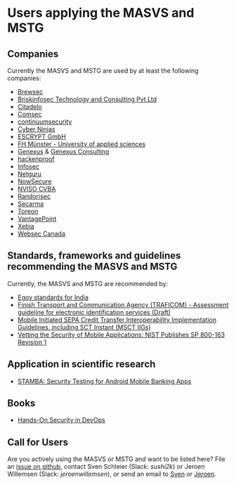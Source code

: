 # Users applying the MASVS and MSTG

## Companies

Currently the MASVS and MSTG are used by at least the following companies:

- [Brewsec](https://brewsec.io/)
- [Briskinfosec Technology and Consulting Pvt Ltd](https://www.briskinfosec.com/)
- [Citadelo](https://citadelo.com/en/blog/how-to-order-a-pen-test/)
- [Comsec](https://comsecglobal.com/)
- [continuumsecurity](https://continuumsecurity.net)
- [Cyber Ninjas](https://www.CyberNinjas.com)
- [ESCRYPT GmbH](https://www.escrypt.com)
- [FH Münster - University of applied sciences](https://www.fh-muenster.de)
- [Genexus](https://www.genexus.com) & [Genexus Consulting](https://www.genexusconsulting.com/es/)
- [hackenproof](https://hackenproof.com)
- [Infosec](https://Infosec.com.br)
- [Netguru](https://www.netguru.co/)
- [NowSecure](https://www.nowsecure.com/)
- [NVISO CVBA](https://www.nviso.be)
- [Randorisec](https://randorisec.fr/)
- [Secarma](https://www.secarma.com/)
- [Toreon](https://www.toreon.com/ethical-hackers/)
- [VantagePoint](https://www.vantagepoint.sg)
- [Xebia](https://xebia.com)
- [Websec Canada](https://www.websec.ca/mobile-application-security)

## Standards, frameworks and guidelines recommending the MASVS and MSTG

 Currently, the MASVS and MSTG are recommended by:

- [Egov standards for India](http://egovstandards.gov.in/notified-standards-0)
- [Finish Transport and Communication Agency (TRAFICOM) - Assessment guideline for electronic identification services (Draft)](https://www.traficom.fi/sites/default/files/media/file/DRAFT%20Traficom%20guideline%20211%202019%20conformity%20assessment%20of%20eID%20service.pdf)
- [Mobile Initiated SEPA Credit Transfer Interoperability Implementation Guidelines, including SCT Instant (MSCT IIGs)](https://www.europeanpaymentscouncil.eu/document-library/implementation-guidelines/mobile-initiated-sepa-credit-transfer-interoperability)
- [Vetting the Security of Mobile Applications: NIST Publishes SP 800-163 Revision 1](https://csrc.nist.gov/news/2019/nist-publishes-sp-800-163-rev-1)

## Application in scientific research

- [STAMBA: Security Testing for Android Mobile Banking Apps](https://link.springer.com/chapter/10.1007/978-3-319-28658-7_57)

## Books

- [Hands-On Security in DevOps](https://books.google.co.uk/books?id=bO1mDwAAQBAJ&pg=PA40&lpg=PA40&dq=owasp+mobile+security+testing+guide&source=bl&ots=pHhAasVgeC&sig=ACfU3U0yodcqH0O8Sjx3ADTN2m1tbHeCsg&hl=nl&sa=X&ved=2ahUKEwio2umM8tbiAhXgVBUIHehnAEU4UBDoATAIegQICRAB#v=onepage&q=owasp%20mobile%20security%20testing%20guide&f=false)

## Call for Users

Are you actively using the MASVS or MSTG and want to be listed here? File an [issue on github](https://github.com/OWASP/owasp-mstg/issues/new), contact Sven Schleier (Slack: *sushi2k*) or Jeroen Willemsen (Slack: *jeroenwillemsen*), or send an email to [Sven](mailto:sven.schleier@owasp.org) or [Jeroen](mailto:jeroen.willemsen@owasp.org).

